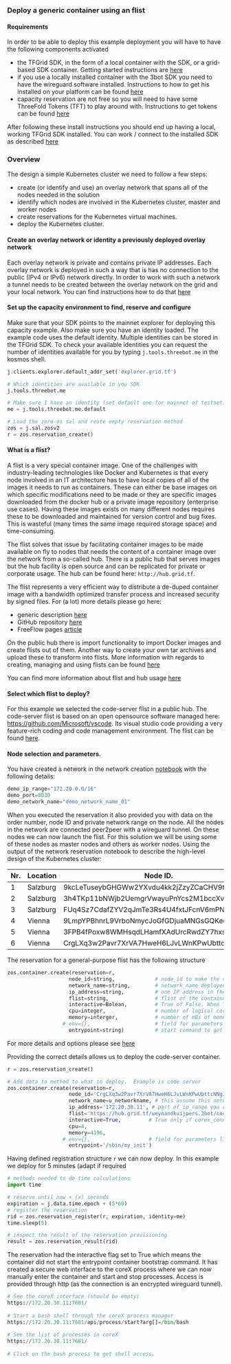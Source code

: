 ### Deploy a generic container using an flist

#### Requirements

In order to be able to deploy this example deployment you will have to have the following components activated
- the TFGrid SDK, in the form of a local container with the SDK, or a grid-based SDK container.  Getting started instructions are [here](https://github.com/threefoldfoundation/info_projectX/tree/development/doc/jumpscale_SDK) 
- if you use a locally installed container with the 3bot SDK you need to have the wireguard software installed.  Instructions to how to get his installed on your platform can be found [here](https://www.wireguard.com/install/)
- capacity reservation are not free so you will need to have some ThreeFold Tokens (TFT) to play around with.  Instructions to get tokens can be found [here](https://github.com/threefoldfoundation/info_projectX/blob/development/doc/jumpscale_SDK_information/payment/FreeTFT_testtoken.md)

After following these install instructions you should end up having a local, working TFGrid SDK installed.  You can work / connect to the installed SDK as described [here](https://github.com/threefoldfoundation/info_projectX/blob/development/doc/jumpscale_SDK/SDK_getting_started.md)

### Overview
The design a simple Kubernetes cluster we need to follow a few steps:
- create (or identify and use) an overlay network that spans all of the nodes needed in the solution
- identify which nodes are involved in the Kubernetes cluster, master and worker nodes
- create reservations for the Kubernetes virtual machines.
- deploy the Kubernetes cluster.

#### Create an overlay network or identity a previously deployed overlay network

Each overlay network is private and contains private IP addresses.  Each overlay network is deployed in such a way that is has no connection to the public (IPv4 or IPv6) network directly.  In order to work with such a network a tunnel needs to be created between the overlay network on the grid and your local network.  You can find instructions how to do that [here](https://github.com/threefoldfoundation/info_projectX/blob/development/doc/jumpscale_SDK_examples/network/overlay_network.md)

#### Set up the capacity environment to find, reserve and configure

Make sure that your SDK points to the mainnet explorer for deploying this capacity example.  Also make sure you have an identity loaded.  The example code uses the default identity.  Multiple identities can be stored in the TFGrid SDK.  To check your available identities you can request the number of identities available for you by typing `j.tools.threebot.me` in the kosmos shell.



```python
j.clients.explorer.default_addr_set('explorer.grid.tf')

# Which identities are available in you SDK
j.tools.threebot.me

# Make sure I have an identity (set default one for mainnet of testnet)
me = j.tools.threebot.me.default

# Load the zero-os sal and reate empty reservation method
zos = j.sal.zosv2
r = zos.reservation_create()
```

#### What is a flist?  

A flist is a very special container image.  One of the challenges with industry-leading technologies like Docker and Kubernetes is that every node involved in an IT architecture has to have local copies of all of the images it needs to run as containers. These can either be base images on which specific modifications need to be made or they are specific images downloaded from the docker hub or a private image repository (enterprise use cases).  Having these images exists on many different nodes requires these to be downloaded and maintained for version control and bug fixes.  This is wasteful (many times the same image required storage space) and time-consuming. 

The flist solves that issue by facilitating container images to be made available on fly to nodes that needs the content of a container image over the network from a so-called hub.  There is a public hub that serves images but the hub facility is open source and can be replicated for private or corporate usage.  The hub can be found here: `http://hub.grid.tf`.

The flist represents a very efficient way to distribute a de-duped container image with a bandwidth optimized transfer process and increased security by signed files.  For (a lot) more details please go here:

 * generic description [here](https://github.com/threefoldtech/0-flist/blob/development/doc/flist.md)
 * GitHub repository [here](https://github.com/threefoldtech/0-flist)
 * FreeFlow pages [article](http://freeflowpages.com/content/perma?id=9396)
    
On the public hub there is import functionality to import Docker images and create flists out of them. Another way to create your own tar archives and upload these to transform into flists.  More information with regards to creating, managing and using flists can be found [here](https://hub.grid.tf/)

You can find more information about flist and hub usage [here](flist.md)

#### Select which flist to deploy?

For this example we selected the code-server flist in a public hub.  The code-server flist is based on an open opensource software managed here: https://github.com/Microsoft/vscode.  Its visual studio code providing a very feature-rich coding and code management environment.  The flist can be found [here](https://hub.grid.tf/weynandkuijpers.3bot/codercom-code-server-latest.flist).

#### Node selection and parameters.
You have created a network in the network creation [notebook](https://github.com/threefoldfoundation/info_projectX/blob/development/code/jupyter/SDK_examples/network/overlay_network.ipynb) with the following details:

```python
demo_ip_range="172.20.0.0/16"
demo_port=8030
demo_network_name="demo_network_name_01"
```
When you executed the reservation it also provided you with data on the order number, node ID and private network range on the node.  All the nodes in the network are connected peer2peer with a wireguard tunnel.  On these nodes we can now launch the flist.  For this solution we will be using some of these nodes as master nodes and others as worker nodes.  Using the output of the network reservation notebook to describe the high-level design of the Kubernetes cluster:

| Nr.  |  Location | Node ID.   |  IPV4 network    | Function.  |
|--------|---|---|---|---|
|    1    | Salzburg  | 9kcLeTuseybGHGWw2YXvdu4kk2jZzyZCaCHV9t6Axqqx  | 172.20.15.0/24  | Available |
|    2    | Salzburg  | 3h4TKp11bNWjb2UemgrVwayuPnYcs2M1bccXvi3jPR2Y  | 172.20.16.0/24  |  Available |
|    3    | Salzburg  |  FUq4Sz7CdafZYV2qJmTe3Rs4U4fxtJFcnV6mPNgGbmRg | 172.20.17.0/24  | Available|
|    4    | Vienna  |  9LmpYPBhnrL9VrboNmycJoGfGDjuaMNGsGQKeqrUMSii | 172.20.28.0/24  |  Available |
|    5    | Vienna  |  3FPB4fPoxw8WMHsqdLHamfXAdUrcRwdZY7hxsFQt3odL | 172.20.29.0/24  | Available  |
|    6    | Vienna  |  CrgLXq3w2Pavr7XrVA7HweH6LJvLWnKPwUbttcNNgJX7 | 172.20.30.0/24  | Available  |


The reservation for a general-purpose flist has the following structure
```python
zos.container.create(reservation=r,
                    node_id=string,             # node_id to make the capacity reservation on and deploy the flist
                    network_name=string,        # network_name deployed on the node (node can have multiple private networks)
                    ip_address=string,          # one IP address in the range of the chosen network_name on the node
                    flist=string,               # flist of the container you want to install, htttp hub location.
                    interactive=Bolean,         # True of False. When True the entrypoint start commend is ignored and a web interface to the coreX process will de started instead
                    cpu=integer,                # number of logical cores
                    memory=interger,            # number of mBs of memory
                  # env={},                     # field for parameters like needed in the container environment 
                    entrypoint=string)          # start command to get the software running in the container
```

For more details and options please see [here](https://github.com/threefoldtech/jumpscaleX_libs/blob/master/JumpscaleLibs/sal/zosv2/container.py)

Providing the correct details allows us to deploy the code-server container.


```python
r = zos.reservation_create()

# Add data to method to what to deploy.  Example is code server
zos.container.create(reservation=r,
                    node_id='CrgLXq3w2Pavr7XrVA7HweH6LJvLWnKPwUbttcNNgJX7', # one of the node_id that is part of the network
                    network_name=u_networkname, # this assume this network is already provisioned on the node
                    ip_address='172.20.30.11', # part of ip_range you reserved for your network xxx.xxx.1.10
                    flist='https://hub.grid.tf/weynandkuijpers.3bot/codercom-code-server-latest.flist', # flist of the container you want to install
                    interactive=True,         # True only if corex_connect required, default false
                    cpu=4,
                    memory=4196,
                  # env={},                   # field for parameters like config 
                    entrypoint='/sbin/my_init')
```

Having defined registration structure `r` we can now deploy.  In this example we deploy for 5 minutes (adapt if required


```python
# methods needed to do time calculations
import time

# reserve until now + (x) seconds
expiration = j.data.time.epoch + (5*60)
# register the reservation
rid = zos.reservation_register(r, expiration, identity=me)
time.sleep(5)

# inspect the result of the reservation provisioning
result = zos.reservation_result(rid)
```

The reservation had the interactive flag set to True which means the container did not start the entrypoint container bootstrap command.  It has created a secure web interface to the coreX process where we can now manually enter the container and start and stop processes. Access is provided through http (as the connection is an encrypted wireguard tunnel).


```python
# See the coreX interface (should be empty)
https://172.20.30.11:7681/
        
# Start a bash shell through the coreX process manager
https://172.20.30.11:7681/api/process/start?arg[]=/bin/bash
        
# See the list of processes in coreX
https://172.20.30.11:7681/
        
# Click on the bash process to get shell access.
```
